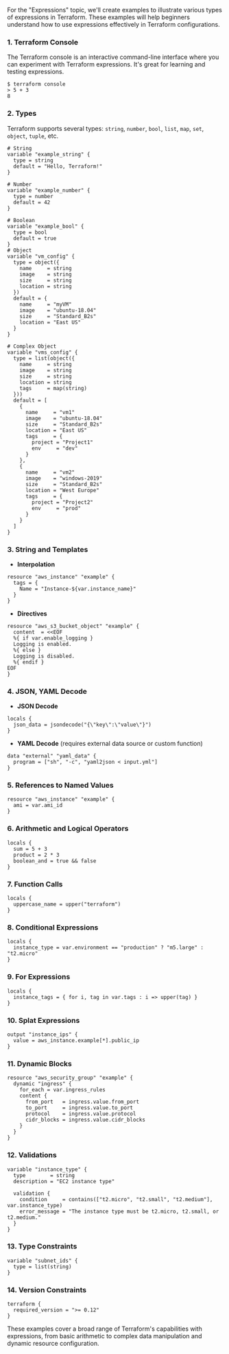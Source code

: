 For the "Expressions" topic, we'll create examples to illustrate various types of expressions in Terraform. These examples will help beginners understand how to use expressions effectively in Terraform configurations.

### 1. Terraform Console
The Terraform console is an interactive command-line interface where you can experiment with Terraform expressions. It's great for learning and testing expressions.
```shell
$ terraform console
> 5 + 3
8
```

### 2. Types
Terraform supports several types: `string`, `number`, `bool`, `list`, `map`, `set`, `object`, `tuple`, etc.
```hcl
# String
variable "example_string" {
  type = string
  default = "Hello, Terraform!"
}

# Number
variable "example_number" {
  type = number
  default = 42
}

# Boolean
variable "example_bool" {
  type = bool
  default = true
}
# Object
variable "vm_config" {
  type = object({
    name     = string
    image    = string
    size     = string
    location = string
  })
  default = {
    name     = "myVM"
    image    = "ubuntu-18.04"
    size     = "Standard_B2s"
    location = "East US"
  }
}

# Complex Object
variable "vms_config" {
  type = list(object({
    name     = string
    image    = string
    size     = string
    location = string
    tags     = map(string)
  }))
  default = [
    {
      name     = "vm1"
      image    = "ubuntu-18.04"
      size     = "Standard_B2s"
      location = "East US"
      tags     = {
        project = "Project1"
        env     = "dev"
      }
    },
    {
      name     = "vm2"
      image    = "windows-2019"
      size     = "Standard_B2s"
      location = "West Europe"
      tags     = {
        project = "Project2"
        env     = "prod"
      }
    }
  ]
}

```

### 3. String and Templates
- **Interpolation**
```hcl
resource "aws_instance" "example" {
  tags = {
    Name = "Instance-${var.instance_name}"
  }
}
```
- **Directives**
```hcl
resource "aws_s3_bucket_object" "example" {
  content  = <<EOF
  %{ if var.enable_logging }
  Logging is enabled.
  %{ else }
  Logging is disabled.
  %{ endif }
EOF
}
```

### 4. JSON, YAML Decode
- **JSON Decode**
```hcl
locals {
  json_data = jsondecode("{\"key\":\"value\"}")
}
```
- **YAML Decode** (requires external data source or custom function)
```hcl
data "external" "yaml_data" {
  program = ["sh", "-c", "yaml2json < input.yml"]
}
```

### 5. References to Named Values
```hcl
resource "aws_instance" "example" {
  ami = var.ami_id
}
```

### 6. Arithmetic and Logical Operators
```hcl
locals {
  sum = 5 + 3
  product = 2 * 3
  boolean_and = true && false
}
```

### 7. Function Calls
```hcl
locals {
  uppercase_name = upper("terraform")
}
```

### 8. Conditional Expressions
```hcl
locals {
  instance_type = var.environment == "production" ? "m5.large" : "t2.micro"
}
```

### 9. For Expressions
```hcl
locals {
  instance_tags = { for i, tag in var.tags : i => upper(tag) }
}
```

### 10. Splat Expressions
```hcl
output "instance_ips" {
  value = aws_instance.example[*].public_ip
}
```

### 11. Dynamic Blocks
```hcl
resource "aws_security_group" "example" {
  dynamic "ingress" {
    for_each = var.ingress_rules
    content {
      from_port   = ingress.value.from_port
      to_port     = ingress.value.to_port
      protocol    = ingress.value.protocol
      cidr_blocks = ingress.value.cidr_blocks
    }
  }
}
```

### 12. Validations
```hcl
variable "instance_type" {
  type        = string
  description = "EC2 instance type"

  validation {
    condition     = contains(["t2.micro", "t2.small", "t2.medium"], var.instance_type)
    error_message = "The instance type must be t2.micro, t2.small, or t2.medium."
  }
}
```

### 13. Type Constraints
```hcl
variable "subnet_ids" {
  type = list(string)
}
```

### 14. Version Constraints
```hcl
terraform {
  required_version = ">= 0.12"
}
```

These examples cover a broad range of Terraform's capabilities with expressions, from basic arithmetic to complex data manipulation and dynamic resource configuration.
